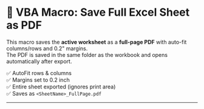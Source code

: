 # 📄 VBA Macro: Save Full Excel Sheet as PDF

This macro saves the **active worksheet** as a **full-page PDF** with auto-fit columns/rows and 0.2" margins.  
The PDF is saved in the same folder as the workbook and opens automatically after export.  

✅ AutoFit rows & columns  
✅ Margins set to 0.2 inch  
✅ Entire sheet exported (ignores print area)  
✅ Saves as `<SheetName>_FullPage.pdf`  

---

